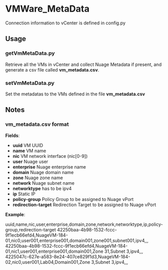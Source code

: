 # VMWare_MetaData

Connection information to vCenter is defined in config.py


## Usage

### getVmMetaData.py
Retrieve all the VMs in vCenter and collect Nuage Metadata if present, and generate a csv file called **vm_metadata.csv**.


### setVmMetaData.py
Set the metadatas to the VMs defined in the file **vm_metadata.csv**



## Notes

### vm_metadata.csv format
**Fields**:

- **uuid**       VM UUID
- **name**       VM name
- **nic**        VM network interface (nic[0-9])
- **user**       Nuage user
- **enterprise** Nuage enterprise name
- **domain**     Nuage domain name
- **zone**       Nuage zone name
- **network**    Nuage subnet name
- **networktype**  has to be ipv4
- **ip**         Static IP 
- **policy-group**  Policy Group to be assigned to Nuage vPort
- **redirection-target** Redirection Target to be assigned to Nuage vPort

**Example**:

uuid,name,nic,user,enterprise,domain,zone,network,networktype,ip,policy-group,redirection-target
42250baa-4b98-1532-fccc-9f1ecb66efd4,NuageVM-184-01,nic0,user001,enterprise001,domain001,zone001,subnet001,ipv4,,,
42250baa-4b98-1532-fccc-9f1ecb66efd4,NuageVM-184-01,nic1,user001,enterprise001,domain001,Zone 31,Subnet 3,ipv4,,,
4225047c-627e-a583-8e24-407ce829f1d3,NuageVM-184-02,nic0,user001,Lab04,Domain001,Zone 3,Subnet 3,ipv4,,,
